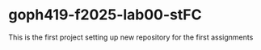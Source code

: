 # goph419-f2025-lab00-stFC
This is the first project setting up new repository for the first assignments
